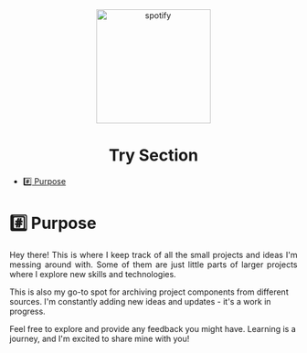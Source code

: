 <div align="center">
<img src="https://cdn-icons-png.flaticon.com/512/8596/8596535.png" width="200" height="200" alt="spotify">
</div>

<h1 align="center">Try Section</h1>

*  [:hash: Purpose](#hash-purpose)

# :hash: Purpose

<p align="justify">
Hey there! This is where I keep track of all the small projects and ideas I'm messing around with. Some of them are just little parts of larger projects where I explore new skills and technologies.

This is also my go-to spot for archiving project components from different sources. I'm constantly adding new ideas and updates - it's a work in progress.

Feel free to explore and provide any feedback you might have. Learning is a journey, and I'm excited to share mine with you!